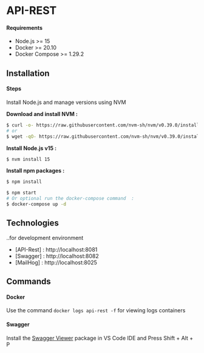 # API-REST

#### Requirements
* Node.js >= 15
* Docker >= 20.10
* Docker Compose >= 1.29.2

## Installation

#### Steps
Install Node.js and manage versions using NVM

**Download and install NVM :**
```sh
$ curl -o- https://raw.githubusercontent.com/nvm-sh/nvm/v0.39.0/install.sh | bash
# or
$ wget -qO- https://raw.githubusercontent.com/nvm-sh/nvm/v0.39.0/install.sh | bash
```
**Install Node.js v15 :**
```sh
$ nvm install 15
```
**Install npm packages :**
```sh
$ npm install
```
```sh
$ npm start
# Or optional run the docker-compose command  :
$ docker-compose up -d
```

## Technologies
..for development environment
* [API-Rest] : http://localhost:8081
* [Swagger] : http://localhost:8082
* [MailHog] : http://localhost:8025

## Commands
#### Docker
Use the command `docker logs api-rest -f` for viewing logs containers
#### Swagger
Install the [Swagger Viewer](https://marketplace.visualstudio.com/items?itemName=Arjun.swagger-viewer) package in VS Code IDE and Press Shift + Alt + P